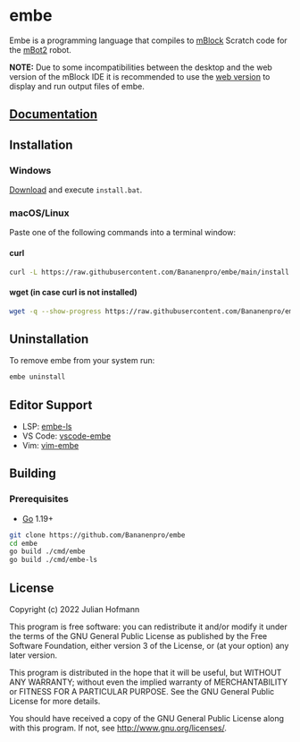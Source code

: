 # embe

Embe is a programming language that compiles to [mBlock](https://makeblock.com) Scratch code for the [mBot2](https://education.makeblock.com/mbot2/) robot.

**NOTE:** Due to some incompatibilities between the desktop and the web version of the mBlock IDE it is recommended to use the [web version](https://ide.mblock.cc/) to display and run output files of embe.

## [Documentation](docs/documentation.md)

## Installation

### Windows

[Download](https://github.com/Bananenpro/embe/releases/latest/download/install.bat) and execute `install.bat`.

### macOS/Linux

Paste one of the following commands into a terminal window:

#### curl

```bash
curl -L https://raw.githubusercontent.com/Bananenpro/embe/main/install.sh | bash
```

#### wget (in case curl is not installed)

```bash
wget -q --show-progress https://raw.githubusercontent.com/Bananenpro/embe/main/install.sh -O- | bash
```

## Uninstallation

To remove embe from your system run:

```bash
embe uninstall
```

## Editor Support

- LSP: [embe-ls](https://github.com/Bananenpro/embe/blob/main/cmd/embe-ls/README.md)
- VS Code: [vscode-embe](https://github.com/Bananenpro/vscode-embe)
- Vim: [vim-embe](https://github.com/Bananenpro/vim-embe)

## Building

### Prerequisites

- [Go](https://go.dev) 1.19+

```sh
git clone https://github.com/Bananenpro/embe
cd embe
go build ./cmd/embe
go build ./cmd/embe-ls
```

## License

Copyright (c) 2022 Julian Hofmann

This program is free software: you can redistribute it and/or modify
it under the terms of the GNU General Public License as published by
the Free Software Foundation, either version 3 of the License, or
(at your option) any later version.

This program is distributed in the hope that it will be useful,
but WITHOUT ANY WARRANTY; without even the implied warranty of
MERCHANTABILITY or FITNESS FOR A PARTICULAR PURPOSE.  See the
GNU General Public License for more details.

You should have received a copy of the GNU General Public License
along with this program.  If not, see <http://www.gnu.org/licenses/>.
